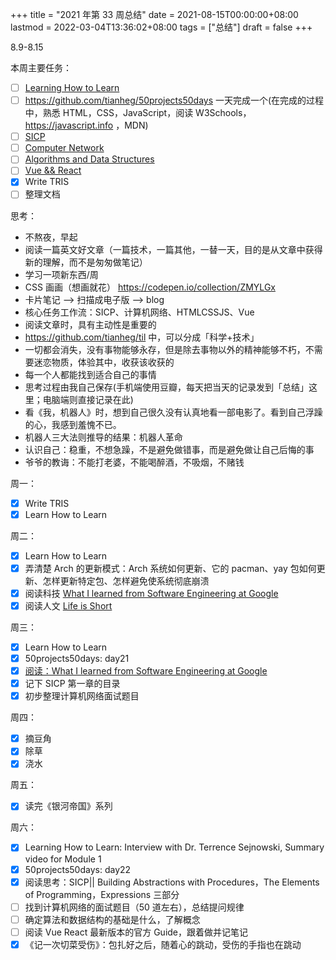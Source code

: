 +++
title = "2021 年第 33 周总结"
date = 2021-08-15T00:00:00+08:00
lastmod = 2022-03-04T13:36:02+08:00
tags = ["总结"]
draft = false
+++

8.9-8.15

本周主要任务：

-   [ ] [Learning How to
    Learn](https://github.com/tianheg/blog/issues/137)
-   [ ] <https://github.com/tianheg/50projects50days>
    一天完成一个(在完成的过程中，熟悉 HTML，CSS，JavaScript，阅读
    W3Schools，<https://javascript.info> ，MDN)
-   [ ] [SICP](https://github.com/tianheg/blog/issues/126)
-   [ ] [Computer Network](https://github.com/tianheg/blog/issues/138)
-   [ ] [Algorithms and Data
    Structures](https://github.com/tianheg/blog/issues/139)
-   [ ] [Vue &amp;&amp; React](https://github.com/tianheg/blog/issues/53)
-   [X] Write TRIS
-   [ ] 整理文档

思考：

-   不熬夜，早起
-   阅读一篇英文好文章（一篇技术，一篇其他，一替一天，目的是从文章中获得新的理解，而不是匆匆做笔记）
-   学习一项新东西/周
-   CSS 画画（想画就花） <https://codepen.io/collection/ZMYLGx>
-   卡片笔记 --&gt; 扫描成电子版 --&gt; blog
-   核心任务工作流：SICP、计算机网络、HTMLCSSJS、Vue
-   阅读文章时，具有主动性是重要的
-   <https://github.com/tianheg/til> 中，可以分成「科学+技术」
-   一切都会消失，没有事物能够永存，但是除去事物以外的精神能够不朽，不需要迷恋物质，体验其中，收获该收获的
-   每一个人都能找到适合自己的事情
-   思考过程由我自己保存(手机端使用豆瓣，每天把当天的记录发到「总结」这里；电脑端则直接记录在此)
-   看《我，机器人》时，想到自己很久没有认真地看一部电影了。看到自己浮躁的心，我感到羞愧不已。
-   机器人三大法则推导的结果：机器人革命
-   认识自己：稳重，不想急躁，不是避免做错事，而是避免做让自己后悔的事
-   爷爷的教诲：不能打老婆，不能喝醉酒，不吸烟，不赌钱

周一：

-   [X] Write TRIS
-   [X] Learn How to Learn

周二：

-   [X] Learn How to Learn
-   [X] 弄清楚 Arch 的更新模式：Arch 系统如何更新、它的 pacman、yay
    包如何更新、怎样更新特定包、怎样避免使系统彻底崩溃
-   [X] 阅读科技
    [What
    I learned from Software Engineering at Google](https://swizec.com/blog/what-i-learned-from-software-engineering-at-google/)
-   [X] 阅读人文 [Life is Short](http://www.paulgraham.com/vb.html)

周三：

-   [X] Learn How to Learn
-   [X] 50projects50days: day21
-   [X] [阅读：What I learned
    from Software Engineering at Google](https://github.com/tianheg/blog/issues/140)
-   [X] 记下 SICP 第一章的目录
-   [X] 初步整理计算机网络面试题目

周四：

-   [X] 摘豆角
-   [X] 除草
-   [X] 浇水

周五：

-   [X] 读完《银河帝国》系列

周六：

-   [X] Learning How to Learn: Interview with Dr. Terrence Sejnowski,
    Summary video for Module 1
-   [X] 50projects50days: day22
-   [X] 阅读思考：SICP|| Building Abstractions with Procedures，The
    Elements of Programming，Expressions 三部分
-   [ ] 找到计算机网络的面试题目（50 道左右），总结提问规律
-   [ ] 确定算法和数据结构的基础是什么，了解概念
-   [ ] 阅读 Vue React 最新版本的官方 Guide，跟着做并记笔记
-   [X] 《记一次切菜受伤》：包扎好之后，随着心的跳动，受伤的手指也在跳动